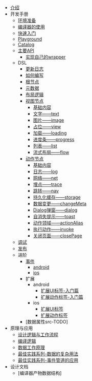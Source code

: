 * [介绍](README.md)
* 开发手册
  * [环境准备](use/environment.md)
  * [编译器的使用](use/cli/README.md)
  * [快速入门](use/start.md)
  * [Playground](use/playground.md)
  * [Catalog](use/catalog.md)
  * [主要API](use/api_doc.md)
    * [实现自己的wrapper](use/use_wrapper.md)
  * DSL
    * [更新日志](dsl/changelog.md)
    * [如何编写](dsl/write_a_dsl.md)
    * [根节点](dsl/root.md)
    * [元数据](dsl/meta.md)
    * [布局逻辑](dsl/layout_logic.md)
    * [视图节点](dsl/ui/base.md)
      * [基础内容](dsl/ui/base.md)
      * [文字——text](dsl/ui/text.md)
      * [图片——image](dsl/ui/image.md)
      * [占位——view](dsl/ui/view.md)
      * [加载——loading](dsl/ui/loading.md)
      * [进度条——progress](dsl/ui/progress.md)
      * [列表——list](dsl/ui/list.md)
      * [流式布局——flow](dsl/ui/flow.md)
    * [动作节点](dsl/func/base.md)
      * [基础内容](dsl/func/base.md)
      * [日志——log](dsl/func/log.md)
      * [网络——net](dsl/func/net.md)
      * [埋点——trace](dsl/func/trace.md)
      * [跳转——nav](dsl/func/nav.md)
      * [持久化缓存——storage](dsl/func/storage.md)
      * [数据变更——changeMeta](dsl/func/changeMeta.md)
      * [Dialog弹窗——dialog](dsl/func/dialog.md)
      * [自消失提示——toast](dsl/func/toast.md)
      * [动作领域——actionAlias](dsl/func/actionAlias.md)
      * [执行动作——invoke](dsl/func/invoke.md)
      * [关闭页面——closePage](dsl/func/closePage.md)
  * [调试](use/debug_tool_in_project.md)
  * [发布](use/publish_recommand.md)
  * 进阶
    * [事件](extension/event/event_pipe.md)
      * [android](extension/event/event_android.md)
      * [ios](extension/event/event_ios.md)
    * 扩展
      * android
        * [扩展UI标签-入门篇](extension/android/create_ui_extension_01.md)
        * [扩展动作标签-入门篇](extension/android/create_action_extension_01.md)
      * ios
        * [扩展UI标签](extension/ios/ios_ui_extension.md)
        * [扩展动作标签](extension/ios/ios_action_extension.md)
    * [数据属性src-TODO]
* 原理与应用
  * [设计逻辑与工作流程](design/base.md)
  * [编译逻辑](design/cli.md)
  * [数据工作原理](design/data.md)
  * [最佳实践系列-数据的复杂用法](article/meta.md)
  * [最佳实践系列-事件管道的应用](article/event.md)
* 设计文档
  * [编译器产物数据结构]